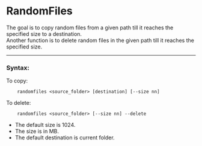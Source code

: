 # RandomFiles

The goal is to copy random files from a given path till it reaches the specified size to a destination.  
Another function is to delete random files in the given path till it reaches the specified size.  


---  


### Syntax:

To copy:
```
    randomfiles <source_folder> [destination] [--size nn]
```

To delete:
```
    randomfiles <source_folder> [--size nn] --delete
```

* The default size is 1024.
* The size is in MB.
* The default destination is current folder.
